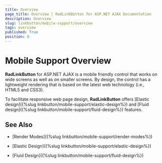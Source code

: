 ```yaml
---
title: Overview
page_title: Overview | RadLinkButton for ASP.NET AJAX Documentation
description: Overview
slug: linkbutton/mobile-support/overview
tags: overview
published: True
position: 0
---
```


# Mobile Support Overview

**RadLinkButton** for ASP.NET AJAX is a mobile friendly control that works on wide screens as well as on smaller screens. By design, the control has a lightweight rendering that is based on the latest web technology (i.e., HTML5 and CSS3).

To facilitate responsive web page design, **RadLinkButton** offers [Elastic design]({%slug linkbutton/mobile-support/elastic-design%}) and [Fluid design]({%slug linkbutton/mobile-support/fluid-design%}) features.

## See Also

 * [Render Modes]({%slug linkbutton/mobile-support/render-modes%})

 * [Elastic Design]({%slug linkbutton/mobile-support/elastic-design%})

 * [Fluid Design]({%slug linkbutton/mobile-support/fluid-design%})
